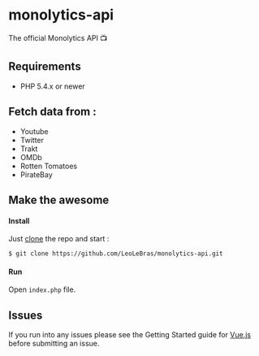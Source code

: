 # monolytics-api
The official Monolytics API :tv:

## Requirements
- PHP 5.4.x or newer

## Fetch data from :
- Youtube
- Twitter
- Trakt
- OMDb
- Rotten Tomatoes
- PirateBay

## Make the awesome

#### Install
Just [clone](github-windows://openRepo/https://github.com/LeoLeBras/monolytics-api.git) the repo
and start :
```shell
$ git clone https://github.com/LeoLeBras/monolytics-api.git
```

#### Run
Open ```index.php``` file.

## Issues
If you run into any issues please see the Getting Started guide for [Vue.js](http://vuejs.org/guide/) before submitting an issue.
